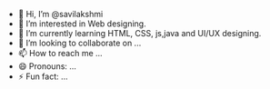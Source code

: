 - 👋 Hi, I’m @savilakshmi
- 👀 I’m interested in Web designing.
- 🌱 I’m currently learning HTML, CSS, js,java and UI/UX designing.
- 💞️ I’m looking to collaborate on ...
- 📫 How to reach me ...
- 😄 Pronouns: ...
- ⚡ Fun fact: ...

<!---
saviuma/saviuma is a ✨ special ✨ repository because its `README.md` (this file) appears on your GitHub profile.
You can click the Preview link to take a look at your changes.
--->

